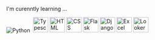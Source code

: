 I'm curenntly learning ...


![Python](https://img.shields.io/badge/-Python-05122A?style=flat&logo=python)&nbsp;
<a title="Typescript"><img src="https://github.com/get-icon/geticon/raw/master/icons/typescript-icon.svg" alt="Typescript" width="40px" height="40px"></a>
<a title="HTML"><img src="https://github.com/get-icon/geticon/blob/master/icons/html-5.svg" alt="HTML" width="40px" height="40px"></a>
<a title="CSS"><img src="https://github.com/get-icon/geticon/blob/master/icons/css-3.svg" alt="CSS" width="40px" height="40px"></a>
<a title="Flask"><img src="https://github.com/get-icon/geticon/blob/master/icons/flask.svg" alt="Flask" width="40px" height="40px"></a>
<a title="Django"><img src="https://github.com/get-icon/geticon/blob/master/icons/django-logo.svg" alt="Django" width="40px" height="40px"></a>
<a title="Excel"><img src="https://github.com/get-icon/geticon/blob/master/icons/microsoft-office-excel.svg" alt="Excel" width="40px" height="40px"></a>
<a title="Looker"><img src="https://github.com/get-icon/geticon/blob/master/icons/google-data-studio.svg" alt="Looker" width="40px" height="40px"></a>
